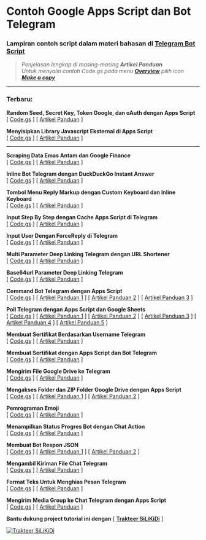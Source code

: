 # Contoh Google Apps Script dan Bot Telegram

### Lampiran contoh script dalam materi bahasan di **[Telegram Bot Script](https://telegram-bot-script.blogspot.com)**

> *Penjelasan lengkap di masing-masing **Artikel Panduan***  
> *Untuk menyalin contoh Code.gs pada menu **[Overview](https://blogger.googleusercontent.com/img/a/AVvXsEiC6ELdl8w3Ila9rFfH_3e9h05LZrPFErqCURZVGszVgK8OGFwHKRNtMj9jg8t4Mtj2LnG-CXWAiiLr42sktsVeDeKkzGesXPtxbqtPdg5ZPgs6C9cTVi7WMv8oj7mpVshZU_BdC-hTBKnARlEavMybvIGSnHkBCyqAm22GqoKYCrBkNAcNbnBb7UqAUg=s0)** pilih icon **[Make a copy](https://blogger.googleusercontent.com/img/a/AVvXsEjc6qRFFQZi6WsdCPqcLqDhNAiHYKK8ZQ3jyAtwaEksBYkZdu8eqEcbOS-J429fno-_vHcYsej8CK1m-WuTCI1hMbuwoBRfl0SzNdsChLo-ooeyqx6iGVMEyfzQFooIDPx6wDNSILk9c4V4WyYqpZYSL2dHqZU6GScBo6aK-x8YY6sNr_Hd3w9-l6Swnw=s0)***  

___

### Terbaru:

**Random Seed, Secret Key, Token Google, dan oAuth dengan Apps Script**  
\[ [Code.gs](https://script.google.com/d/1cefdtvo1GMtypsZXunuW1u1bq-KUE_1MBxAWJiDsevDbLhMfd3noHDPl/edit?usp=sharing) \] 
\[ [Artikel Panduan](https://telegram-bot-script.blogspot.com/2021/11/random-seed-secret-key-token-google-dan-oauth-dengan-apps-script.html) \] 

**Menyisipkan Library Javascript Eksternal di Apps Script**  
\[ [Code.gs](https://script.google.com/d/1ofX1c6ssz-m5dDNbx_Hd7YHX1eF66Dwwg7EQkvLvTnwsh-DEYDR4i1VJ/edit?usp=sharing) \] 
\[ [Artikel Panduan](https://telegram-bot-script.blogspot.com/2021/11/menyisipkan-library-javascript-eksternal-di-apps-script.html) \] 

___

**Scraping Data Emas Antam dan Google Finance**  
\[ [Code.gs](https://script.google.com/d/1_AYQ2SI0pI4fCMH3jm7AFBM79fRS1fKL4oPVr5hNzMqXMscF1XoUFy0w/edit?usp=sharing) \] 
\[ [Artikel Panduan](https://telegram-bot-script.blogspot.com/2021/11/scraping-data-emas-antam-dan-google-finance.html) \] 

**Inline Bot Telegram dengan DuckDuckGo Instant Answer**  
\[ [Code.gs](https://script.google.com/d/1Np-MiLS64yudcqgM9tfkcxVfEtt-4mphhkfoE2f4XkdwT-NR6yM_PckE/edit?usp=sharing) \] 
\[ [Artikel Panduan](https://telegram-bot-script.blogspot.com/2021/11/inline-bot-telegram-dengan-duckduckgo-instant-answer.html) \] 

**Tombol Menu Reply Markup dengan Custom Keyboard dan Inline Keyboard**  
\[ [Code.gs](https://script.google.com/d/1MMt1ni5Ggc5qPVPdYoaQWK2mk_DxZD6F0AWULieOmI2Ubx7d90h_hfyI/edit?usp=sharing) \] 
\[ [Artikel Panduan](https://telegram-bot-script.blogspot.com/2021/11/tombol-menu-reply-markup-dengan-custom-keyboard-dan-inline-keyboard.html) \] 

**Input Step By Step dengan Cache Apps Script di Telegram**  
\[ [Code.gs](https://script.google.com/d/114icEGnD-bQqbUWvlJb-yGPg1JZUHg1AXAH_CEwmaScLy9NJrFmK9qo4/edit?usp=sharing) \] 
\[ [Artikel Panduan](https://telegram-bot-script.blogspot.com/2021/10/input-step-by-step-dengan-cache-apps-script-di-telegram.html) \] 

**Input User Dengan ForceReply di Telegram**  
\[ [Code.gs](https://script.google.com/d/17Z7ckjsi_1mVqUOqeWPx7564D6M5mH5eDe0ij_vu_sCLj5YBgfmD-kED/edit?usp=sharing) \] 
\[ [Artikel Panduan](https://telegram-bot-script.blogspot.com/2021/10/input-user-dengan-forcereply-di-telegram.html) \] 

**Multi Parameter Deep Linking Telegram dengan URL Shortener**  
\[ [Code.gs](https://script.google.com/d/14ukTK4wX1O2V-0nRyxRkNqNoaAZxzyF8Slb2hGKBVaYyOgZN06-dviT5/edit?usp=sharing) \] 
\[ [Artikel Panduan](https://telegram-bot-script.blogspot.com/2021/10/multi-parameter-deep-linking-telegram-dengan-url-shortener.html) \] 

**Base64url Parameter Deep Linking Telegram**  
\[ [Code.gs](https://script.google.com/d/14CfL-lhXHyQov5qZDP3YsUvSYWNttKRp_RVXUCNf0udM-P0xXlv2FcPa/edit?usp=sharing) \] 
\[ [Artikel Panduan](https://telegram-bot-script.blogspot.com/2021/10/base64url-parameter-deep-linking-telegram.html) \] 

**Command Bot Telegram dengan Apps Script**  
\[ [Code.gs](https://script.google.com/d/1IFKUqMIwkP92uiHRt-pmSzj3OkscASVHTfKbzAIwxJz1XYSbIUBFIFoe/edit?usp=sharing) \] 
\[ [Artikel Panduan 1](https://telegram-bot-script.blogspot.com/2021/10/command-bot-telegram-dengan-apps-script.html) \]
\[ [Artikel Panduan 2](https://telegram-bot-script.blogspot.com/2021/10/command-bot-pada-deep-linking-telegram.html) \]
\[ [Artikel Panduan 3](https://telegram-bot-script.blogspot.com/2021/10/command-bot-pada-group-telegram.html) \] 

**Poll Telegram dengan Apps Script dan Google Sheets**  
\[ [Code.gs](https://script.google.com/d/1EAzfvQXdVCqpL5N6g_VljJ12qtTev2WD1Z-lmcMMVi3lYFEZjODxqkCb/edit?usp=sharing) \] 
\[ [Artikel Panduan 1](https://telegram-bot-script.blogspot.com/2021/10/poll-telegram-dengan-apps-script.html) \] 
\[ [Artikel Panduan 2](https://telegram-bot-script.blogspot.com/2021/10/json-poll-answer-telegram-dengan-apps-script.html) \] 
\[ [Artikel Panduan 3](https://telegram-bot-script.blogspot.com/2021/10/trik-mengirim-hasil-poll-ke-user.html) \] 
\[ [Artikel Panduan 4](https://telegram-bot-script.blogspot.com/2021/10/menyimpan-hasil-poll-telegram-ke-google-sheets.html) \] 
\[ [Artikel Panduan 5](https://telegram-bot-script.blogspot.com/2021/10/publikasi-web-dashboard-poll-dengan-google-sheets.html) \] 

**Membuat Sertifikat Berdasarkan Username Telegram**  
\[ [Code.gs](https://script.google.com/d/1QAI6u4iJjHHh3v0eDm7iz2_wuja4vqB6SBzM9Up1DS4hhzcipgDoPYru/edit?usp=sharing) \] 
\[ [Artikel Panduan](https://telegram-bot-script.blogspot.com/2021/10/sertifikat-berdasarkan-username-telegram.html) \] 

**Membuat Sertifikat dengan Apps Script dan Bot Telegram**  
\[ [Code.gs](https://script.google.com/d/1ADFgEWL8XK7jNedGT4Us8aH14Wj2DrPPrCp2xR4Shr6vbPpDBfOEuHuz/edit?usp=sharing) \] 
\[ [Artikel Panduan](https://telegram-bot-script.blogspot.com/2021/10/versi-upgrade-script-sertifikat.html) \] 

**Mengirim File Google Drive ke Telegram**  
\[ [Code.gs](https://script.google.com/d/1zvAcDz0k1eTUD8hVsamYU3dlv72b3N30KR1hEju7en9DetDu6BV-0mO3/edit?usp=sharing) \] 
\[ [Artikel Panduan](https://telegram-bot-script.blogspot.com/2021/10/mengirim-file-google-drive-ke-telegram.html) \] 

**Mengakses Folder dan ZIP Folder Google Drive dengan Apps Script**  
\[ [Code.gs](https://script.google.com/d/1BuuoVEaJlPzfk7sVJPWikLRM_y6scvWKuUOHHVGiSFr_ovXqu347GZfq/edit?usp=sharing) \] 
\[ [Artikel Panduan 1](https://telegram-bot-script.blogspot.com/2021/10/mengakses-folder-google-drive-dengan-apps-script.html) \] 
\[ [Artikel Panduan 2](https://telegram-bot-script.blogspot.com/2021/10/zip-folder-google-drive-dengan-apps-script.html) \] 

**Pemrograman Emoji**  
\[ [Code.gs](https://script.google.com/d/15be-Uyx_G0ijsB0oNCvyRmqRSeoGvfkdIZsLjFWMnC-Fc68HYA6u037J/edit?usp=sharing) \] 
\[ [Artikel Panduan](https://telegram-bot-script.blogspot.com/2021/10/pemrograman-emoji.html) \] 

**Menampilkan Status Progres Bot dengan Chat Action**  
\[ [Code.gs](https://script.google.com/d/1JZ6uizUSmsjkDPcRaRvI3NIuubeN97p5LWPmT4wGpFnOY3bzEWw2ePjO/edit?usp=sharing) \] 
\[ [Artikel Panduan](https://telegram-bot-script.blogspot.com/2021/10/menampilkan-status-progres-bot-dengan-chat-action.html) \] 

**Membuat Bot Respon JSON**  
\[ [Code.gs](https://script.google.com/d/1KCszv6wEJlkdDDY7X1hrf0fLf4W47Oy1hyOIR13UxUK1auR5WBh91_sj/edit?usp=sharing) \] 
\[ [Artikel Panduan 1](https://telegram-bot-script.blogspot.com/2021/10/membuat-bot-respon-json.html) \] 
\[ [Artikel Panduan 2](https://telegram-bot-script.blogspot.com/2021/10/melihat-struktur-json-kiriman-telegram.html) \] 

**Mengambil Kiriman File Chat Telegram**  
\[ [Code.gs](https://script.google.com/d/1pVjhfL4fr2XFbkTAWdzIvsNANJNBekBlBf1arK5iAHSYeS7N68TxFnqv/edit?usp=sharing) \] 
\[ [Artikel Panduan](https://telegram-bot-script.blogspot.com/2021/10/mengambil-kiriman-file-chat-telegram.html) \] 

**Format Teks Untuk Menghias Pesan Telegram**  
\[ [Code.gs](https://script.google.com/d/1xVnNStDkH45G2Ftqgvp3Ytd_DoWFlkH6ugTraTEE1-zAg_s6LhnLCTXB/edit?usp=sharing) \] 
\[ [Artikel Panduan](https://telegram-bot-script.blogspot.com/2021/10/format-teks-untuk-menghias-pesan-telegram.html) \] 

**Mengirim Media Group ke Chat Telegram dengan Apps Script**  
\[ [Code.gs](https://script.google.com/d/1h2VR2S7C8d5md1jtLUNZsKs__oayzElFhui-fF726-35u2K_MuMub-uW/edit?usp=sharing) \] 
\[ [Artikel Panduan](https://telegram-bot-script.blogspot.com/2021/10/mengirim-media-group-ke-chat-telegram-dengan-apps-script.html) \] 

**Bantu dukung project tutorial ini dengan** \[ **[Trakteer SiLiKiDi](https://trakteer.id/silikidi/tip)** \]

[![Trakteer SiLiKiDi](https://cdn.trakteer.id/images/embed/trbtn-red-2.png "Trakteer SiLiKiDi")](https://trakteer.id/silikidi/tip)
